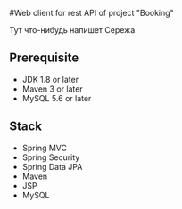 #Web client for rest API of project "Booking"

Тут что-нибудь напишет Сережа

## Prerequisite
- JDK 1.8 or later
- Maven 3 or later
- MySQL 5.6 or later

## Stack
- Spring MVC
- Spring Security
- Spring Data JPA
- Maven
- JSP
- MySQL
